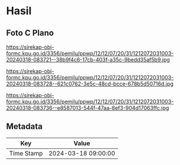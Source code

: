 # Hasil

## Foto C Plano

https://sirekap-obj-formc.kpu.go.id/3356/pemilu/ppwp/12/12/07/20/31/1212072031003-20240318-083721--38b9f4c6-17cb-403f-a35c-9bedd35af5b9.jpg

https://sirekap-obj-formc.kpu.go.id/3356/pemilu/ppwp/12/12/07/20/31/1212072031003-20240318-083728--621c0762-3e5c-48cd-bcce-678b5d50716d.jpg

https://sirekap-obj-formc.kpu.go.id/3356/pemilu/ppwp/12/12/07/20/31/1212072031003-20240318-083736--e8587013-544f-47aa-8ef3-904d17063ffc.jpg


## Metadata

| Key        | Value               |
| ---------- | ------------------- |
| Time Stamp | 2024-03-18 09:00:00 |



